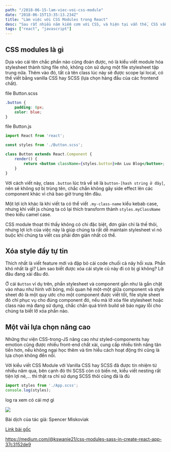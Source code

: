 ```yaml
---
path: "/2018-06-15-lam-viec-voi-css-module"
date: "2018-06-15T13:35:13.234Z"
title: "Làm việc với CSS Modules trong React"
desc: "Sau rất nhiều năm kiếm cơm với CSS, và hiện tại vẫn thế, CSS vẫn luôn là niềm hứng thú của cá nhân mình. Ngày nảy ngày nay để làm việc với Component của React, chúng ta sẽ có nhiều lựa chọn hơn khi 'CSS trong JS' đang là lựa chọn hàng đầu. Trong thời đại của component phủ sóng khắp các mặt trận, CSS Modules hứa hiện là món ngon"
tags: ["react", "javascript"]
---
```


## CSS modules là gì

Dựa vào cái tên chắc phần nào cũng đoán được, nó là kiểu viết module hóa stylesheet thành từng file nhỏ, không còn sử dụng một file stylesheet tập trung nữa. Thêm vào đó, tất cả tên class lúc này sẽ được scope lại local, có thế viết bằng vanilla CSS hay SCSS (lựa chọn hàng đầu của các frontend chất).

file Button.scss
```scss
.button {
    padding: 8px;
    color: blue;
}
```

file Button.js
```jsx
import React from 'react';

const styles from './Button.scss';

class Button extends React.Component {
    render() {
        return <button className={styles.button}>An Luu Blog</button>;
    }
}
```

Với cách viết này, class `.button` lúc trả về sẽ là `button-[hash string ở đây]`, nên sẽ không sợ bị trùng tên, chắc chắn không gây side effect lên các component khác vì chả bao giờ trung tên đâu.

Một lợi ích khác là khi viết ta có thể viết `.my-class-name` kiểu kebab case, nhưng khi viết js chúng ta có lại thích transform thành `styles.myClassName` theo kiểu camel case.

CSS module thoạt thì thấy không có chi đặc biệt, đơn giản chỉ là thế thôi, nhưng lợi ích của việc này là giúp chúng ta rất dễ maintain stylesheet vì nó buộc khi chúng ta viết css phải đơn giản nhất có thể.

## Xóa style đầy tự tin

Thích nhất là viết feature mới và đập bỏ cái code chuối cả nãy hồi xưa. Phần khó nhất là gì? Làm sao biết được xóa cái style cũ này đi có bị gì không? Lỡ đâu đang xài đâu đó.

Ở cái `Button` ví dụ trên, phần stylesheet và component gần như là gắn chặt vào nhau như hình với bóng, mối quan hệ một-một giữa component và style sheet đó là một quy ước cho một component được viết tốt, file style sheet đó chỉ phục vụ cho đúng component đó, nếu mà lỡ xóa file stylesheet hoặc class nào mà đang sử dụng, chắc chắn quá trình build sẽ báo ngay lỗi cho chúng ta biết lỡ xóa phần nào.

## Một vài lựa chọn nâng cao

Những thư viện CSS-trong-JS nâng cao như styled-components hay emotion cũng được nhiều front-end chất xài, cung cấp nhiều tính năng tân tiến hơn, nếu không ngại học thêm và tìm hiểu cách hoạt động thì cũng là lựa chọn không đến nổi.

Với kiểu viết CSS Module với Vanilla CSS hay SCSS đã được tín nhiệm từ nhiều năm qua, bên cạnh đó thì SCSS còn có biến nè, kiểu viết nesting rất tiện lợi nè,... thì thật ra chỉ sử dụng SCSS thôi cũng đã là đủ

```jsx
import styles from './App.scss';
console.log(styles);
```

log ra xem có cái mợ gì

![](https://cdn-images-1.medium.com/max/800/1*o9VrQ1idA8SqwJ_o6TL9Hg.png)

Bài dịch của tác giả: Spencer Miskoviak

[Link bài gốc](https://medium.com/@skovy/writing-maintainable-styles-and-components-with-css-modules-308a9216a6c2)

https://medium.com/@kswanie21/css-modules-sass-in-create-react-app-37c3152de9